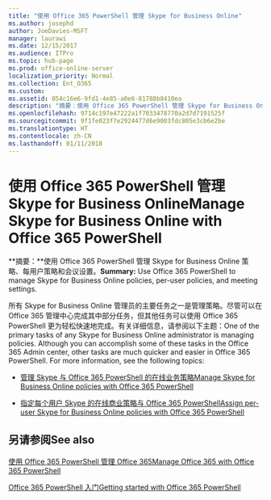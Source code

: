 ```yaml
---
title: "使用 Office 365 PowerShell 管理 Skype for Business Online"
ms.author: josephd
author: JoeDavies-MSFT
manager: laurawi
ms.date: 12/15/2017
ms.audience: ITPro
ms.topic: hub-page
ms.prod: office-online-server
localization_priority: Normal
ms.collection: Ent_O365
ms.custom: 
ms.assetid: 054c16e6-9fd1-4e85-a0e6-81788b8410ea
description: "摘要：使用 Office 365 PowerShell 管理 Skype for Business Online 策略、每用户策略和会议设置。"
ms.openlocfilehash: 9714c197e47222a1f7033478770a2d7d7191525f
ms.sourcegitcommit: 9f1fe023f7e2924477d6e9003fdc805e3cb6e2be
ms.translationtype: HT
ms.contentlocale: zh-CN
ms.lasthandoff: 01/11/2018
---
```

# <a name="manage-skype-for-business-online-with-office-365-powershell"></a><span data-ttu-id="5251a-103">使用 Office 365 PowerShell 管理 Skype for Business Online</span><span class="sxs-lookup"><span data-stu-id="5251a-103">Manage Skype for Business Online with Office 365 PowerShell</span></span>

 <span data-ttu-id="5251a-104">**摘要：**使用 Office 365 PowerShell 管理 Skype for Business Online 策略、每用户策略和会议设置。</span><span class="sxs-lookup"><span data-stu-id="5251a-104">**Summary:** Use Office 365 PowerShell to manage Skype for Business Online policies, per-user policies, and meeting settings.</span></span>
  
<span data-ttu-id="5251a-p101">所有 Skype for Business Online 管理员的主要任务之一是管理策略。尽管可以在 Office 365 管理中心完成其中部分任务，但其他任务可以使用 Office 365 PowerShell 更为轻松快速地完成。有关详细信息，请参阅以下主题：</span><span class="sxs-lookup"><span data-stu-id="5251a-p101">One of the primary tasks of any Skype for Business Online administrator is managing policies. Although you can accomplish some of these tasks in the Office 365 Admin center, other tasks are much quicker and easier in Office 365 PowerShell. For more information, see the following topics:</span></span>
  
- [<span data-ttu-id="5251a-108">管理 Skype 与 Office 365 PowerShell 的在线业务策略</span><span class="sxs-lookup"><span data-stu-id="5251a-108">Manage Skype for Business Online policies with Office 365 PowerShell</span></span>](manage-skype-for-business-online-policies-with-office-365-powershell.md)
    
- [<span data-ttu-id="5251a-109">指定每个用户 Skype 的在线商业策略与 Office 365 PowerShell</span><span class="sxs-lookup"><span data-stu-id="5251a-109">Assign per-user Skype for Business Online policies with Office 365 PowerShell</span></span>](assign-per-user-skype-for-business-online-policies-with-office-365-powershell.md)
    
## <a name="see-also"></a><span data-ttu-id="5251a-110">另请参阅</span><span class="sxs-lookup"><span data-stu-id="5251a-110">See also</span></span>

#### 

[<span data-ttu-id="5251a-111">使用 Office 365 PowerShell 管理 Office 365</span><span class="sxs-lookup"><span data-stu-id="5251a-111">Manage Office 365 with Office 365 PowerShell</span></span>](manage-office-365-with-office-365-powershell.md)
  
[<span data-ttu-id="5251a-112">Office 365 PowerShell 入门</span><span class="sxs-lookup"><span data-stu-id="5251a-112">Getting started with Office 365 PowerShell</span></span>](getting-started-with-office-365-powershell.md)

